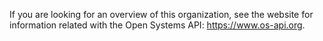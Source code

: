 If you are looking for an overview of this organization, see the website for information related with the Open Systems API: https://www.os-api.org.


